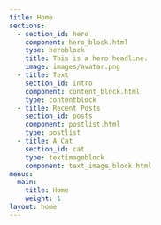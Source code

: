 ```yaml
---
title: Home
sections:
  - section_id: hero
    component: hero_block.html
    type: heroblock
    title: This is a hero headline.
    image: images/avatar.png
  - title: Text
    section_id: intro
    component: content_block.html
    type: contentblock
  - title: Recent Posts
    section_id: posts
    component: postlist.html
    type: postlist
  - title: A Cat
    section_id: cat
    type: textimageblock
    component: text_image_block.html
menus:
  main:
    title: Home
    weight: 1
layout: home
---
```

